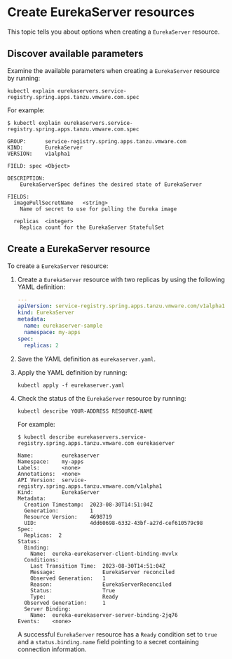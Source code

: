 # Create EurekaServer resources

This topic tells you about options when creating a `EurekaServer` resource.

## <a id="discover-params"></a> Discover available parameters

Examine the available parameters when creating a `EurekaServer` resource by running:

```console
kubectl explain eurekaservers.service-registry.spring.apps.tanzu.vmware.com.spec
```

For example:

```console
$ kubectl explain eurekaservers.service-registry.spring.apps.tanzu.vmware.com.spec

GROUP:      service-registry.spring.apps.tanzu.vmware.com
KIND:       EurekaServer
VERSION:    v1alpha1

FIELD: spec <Object>

DESCRIPTION:
    EurekaServerSpec defines the desired state of EurekaServer

FIELDS:
  imagePullSecretName	<string>
    Name of secret to use for pulling the Eureka image

  replicas	<integer>
    Replica count for the EurekaServer StatefulSet
```

## <a id="create-eurekaserver"></a> Create a EurekaServer resource

To create a `EurekaServer` resource:

1. Create a `EurekaServer` resource with two replicas by using the following YAML definition:

    ```yaml
    ---
    apiVersion: service-registry.spring.apps.tanzu.vmware.com/v1alpha1
    kind: EurekaServer
    metadata:
      name: eurekaserver-sample
      namespace: my-apps
    spec:
      replicas: 2
    ```

1. Save the YAML definition as `eurekaserver.yaml`.

1. Apply the YAML definition by running:

   ```console
   kubectl apply -f eurekaserver.yaml
   ```

1. Check the status of the `EurekaServer` resource by running:

   ```console
   kubectl describe YOUR-ADDRESS RESOURCE-NAME
   ```

   For example:

   ```console
   $ kubectl describe eurekaservers.service-registry.spring.apps.tanzu.vmware.com eurekaserver

   Name:         eurekaserver
   Namespace:    my-apps
   Labels:       <none>
   Annotations:  <none>
   API Version:  service-registry.spring.apps.tanzu.vmware.com/v1alpha1
   Kind:         EurekaServer
   Metadata:
     Creation Timestamp:  2023-08-30T14:51:04Z
     Generation:          1
     Resource Version:    4698719
     UID:                 4dd60698-6332-43bf-a27d-cef610579c98
   Spec:
     Replicas:  2
   Status:
     Binding:
       Name:  eureka-eurekaserver-client-binding-mvvlx
     Conditions:
       Last Transition Time:  2023-08-30T14:51:04Z
       Message:               EurekaServer reconciled
       Observed Generation:   1
       Reason:                EurekaServerReconciled
       Status:                True
       Type:                  Ready
     Observed Generation:     1
     Server Binding:
       Name:  eureka-eurekaserver-server-binding-2jq76
   Events:    <none>
   ```

   A successful `EurekaServer` resource has a `Ready` condition set to `true` and a
   `status.binding.name` field pointing to a secret containing connection information.
